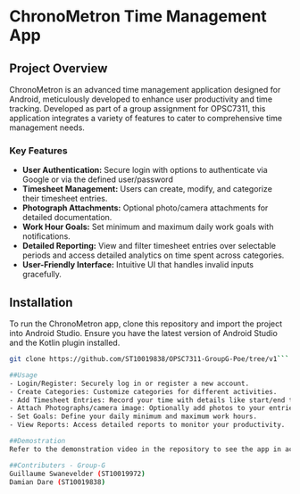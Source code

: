 # ChronoMetron Time Management App

## Project Overview

ChronoMetron is an advanced time management application designed for Android, meticulously developed to enhance user productivity and time tracking. Developed as part of a group assignment for OPSC7311, this application integrates a variety of features to cater to comprehensive time management needs.

### Key Features

- **User Authentication:** Secure login with options to authenticate via Google or via the defined user/password
- **Timesheet Management:** Users can create, modify, and categorize their timesheet entries.
- **Photograph Attachments:** Optional photo/camera attachments for detailed documentation.
- **Work Hour Goals:** Set minimum and maximum daily work goals with notifications.
- **Detailed Reporting:** View and filter timesheet entries over selectable periods and access detailed analytics on time spent across categories.
- **User-Friendly Interface:** Intuitive UI that handles invalid inputs gracefully.

## Installation

To run the ChronoMetron app, clone this repository and import the project into Android Studio. Ensure you have the latest version of Android Studio and the Kotlin plugin installed.

```bash
git clone https://github.com/ST10019838/OPSC7311-GroupG-Poe/tree/v1```

##Usage
- Login/Register: Securely log in or register a new account.
- Create Categories: Customize categories for different activities.
- Add Timesheet Entries: Record your time with details like start/end times, date, description, and associated category.
- Attach Photographs/camera image: Optionally add photos to your entries.
- Set Goals: Define your daily minimum and maximum work hours.
- View Reports: Access detailed reports to monitor your productivity.

##Demostration
Refer to the demonstration video in the repository to see the app in action, showcasing all functionalities through a simulated environment.

##Contributers - Group-G
Guillaume Swanevelder (ST10019972)
Damian Dare (ST10019838)
